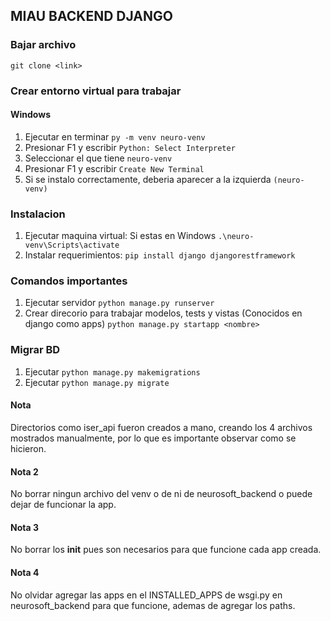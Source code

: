 ## MIAU BACKEND DJANGO

### Bajar archivo
`git clone <link>`

### Crear entorno virtual para trabajar
#### Windows
1. Ejecutar en terminar `py -m venv neuro-venv`
2. Presionar F1 y escribir `Python: Select Interpreter`
3. Seleccionar el que tiene `neuro-venv`
4. Presionar F1 y escribir `Create New Terminal`
5. Si se instalo correctamente, deberia aparecer a la izquierda `(neuro-venv)`

### Instalacion

1. Ejecutar maquina virtual: Si estas en Windows `.\neuro-venv\Scripts\activate`
2. Instalar requerimientos: `pip install django djangorestframework`

### Comandos importantes

1. Ejecutar servidor `python manage.py runserver`
2. Crear direcorio para trabajar modelos, tests y vistas (Conocidos en django como apps) `python manage.py startapp <nombre>`

### Migrar BD
1. Ejecutar `python manage.py makemigrations`
2. Ejecutar `python manage.py migrate`

#### Nota
Directorios como iser_api fueron creados a mano, creando los 4 archivos mostrados manualmente, por lo que es importante observar como se hicieron.

#### Nota 2 
No borrar ningun archivo del venv o de ni de neurosoft_backend o puede dejar de funcionar la app.

#### Nota 3
No borrar los __init__ pues son necesarios para que funcione cada app creada.

#### Nota 4
No olvidar agregar las apps en el INSTALLED_APPS de wsgi.py en neurosoft_backend para que funcione, ademas de agregar los paths.
